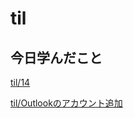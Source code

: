 # til

## 今日学んだこと

[til/14](https://github.com/tokiohamamatsu/til/blob/master/%E6%B4%BB%E5%8B%95%E8%A8%98%E9%8C%B2/2021/12/14.md)

[til/Outlookのアカウント追加](https://github.com/tokiohamamatsu/til/blob/master/extra/Outlook%E3%81%AE%E3%82%A2%E3%82%AB%E3%82%A6%E3%83%B3%E3%83%88%E8%BF%BD%E5%8A%A0.md)

